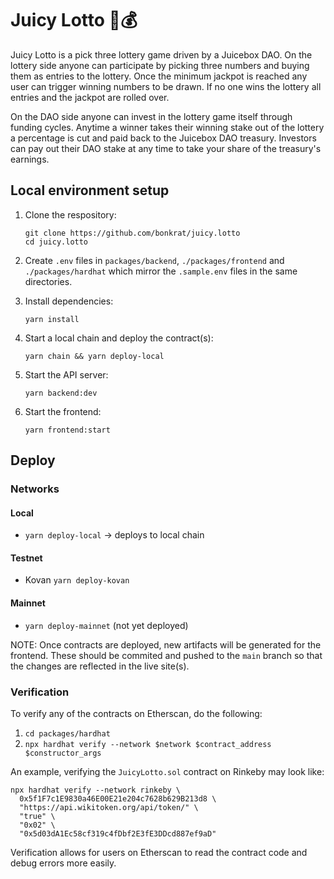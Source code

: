 # Juicy Lotto 🧃💰

Juicy Lotto is a pick three lottery game driven by a Juicebox DAO. On the lottery side anyone can participate by picking three numbers and buying them as entries to the lottery.  Once the minimum jackpot is reached any user can trigger winning numbers to be drawn. If no one wins the lottery all entries and the jackpot are rolled over.

On the DAO side anyone can invest in the lottery game itself through funding cycles. Anytime a winner takes their winning stake out of the lottery a percentage is cut and paid back to the Juicebox DAO treasury. Investors can pay out their DAO stake at any time to take your share of the treasury's earnings.

## Local environment setup

1.  Clone the respository:
    ```
    git clone https://github.com/bonkrat/juicy.lotto
    cd juicy.lotto
    ```
1.  Create `.env` files in `packages/backend`, `./packages/frontend` and `./packages/hardhat` which mirror the `.sample.env` files in the same directories.

1.  Install dependencies:

    ```
    yarn install
    ```

1.  Start a local chain and deploy the contract(s):

    ```
    yarn chain && yarn deploy-local
    ```

1.  Start the API server:

    ```
    yarn backend:dev
    ```

1.  Start the frontend:
    ```
    yarn frontend:start
    ```

## Deploy

### Networks

#### Local

- `yarn deploy-local` -> deploys to local chain

#### Testnet

- Kovan `yarn deploy-kovan`

#### Mainnet

- `yarn deploy-mainnet` (not yet deployed)

NOTE: Once contracts are deployed, new artifacts will be generated for the frontend. These should be commited and pushed to the `main` branch so that the changes are reflected in the live site(s).

### Verification

To verify any of the contracts on Etherscan, do the following:

1.  `cd packages/hardhat`
1.  `npx hardhat verify --network $network $contract_address $constructor_args`

An example, verifying the `JuicyLotto.sol` contract on Rinkeby may look like:

```
npx hardhat verify --network rinkeby \
  0x5f1F7c1E9830a46E00E21e204c7628b629B213d8 \
  "https://api.wikitoken.org/api/token/" \
  "true" \
  "0x02" \
  "0x5d03dA1Ec58cf319c4fDbf2E3fE3DDcd887ef9aD"
```

Verification allows for users on Etherscan to read the contract code and debug errors more easily.
